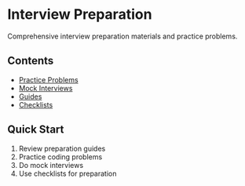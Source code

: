 # Interview Preparation

Comprehensive interview preparation materials and practice problems.

## Contents
- [Practice Problems](practice/)
- [Mock Interviews](mock_interviews/)
- [Guides](guides/)
- [Checklists](checklists/)

## Quick Start
1. Review preparation guides
2. Practice coding problems
3. Do mock interviews
4. Use checklists for preparation
